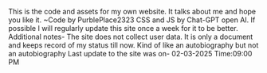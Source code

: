 This is the code and assets for my own website. It talks about me and hope you like it. 
~Code by PurblePlace2323 CSS and JS by Chat-GPT open AI.
If possible I will regularly update this site once a week for it to be better.
Additional notes-
The site does not collect user data. 
It is only a document and keeps record of my status till now. Kind of like an autobiography but not an autobiography
Last update to the site was on- 02-03-2025 Time:09:00 PM
